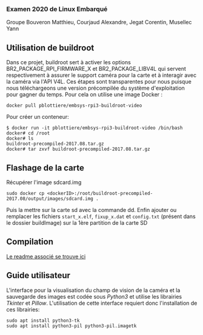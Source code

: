 ### Examen 2020 de Linux Embarqué
Groupe Bouveron Matthieu, Courjaud Alexandre, Jegat Corentin, Musellec Yann 

## Utilisation de buildroot  
Dans ce projet, buildroot sert à activer les options BR2_PACKAGE_RPI_FIRMWARE_X et BR2_PACKAGE_LIBV4L qui servent respectivement à assurer le support caméra pour la carte et à interagir avec la caméra via l'API V4L. Ces étapes sont transparentes pour nous puisque nous téléchargeons une version précompilée du système d'exploitation pour gagner du temps.
Pour cela on utilise une image Docker : 

```
docker pull pblottiere/embsys-rpi3-buildroot-video
```

Pour créer un conteneur:

````
$ docker run -it pblottiere/embsys-rpi3-buildroot-video /bin/bash
docker# cd /root
docker# ls
buildroot-precompiled-2017.08.tar.gz
docker# tar zxvf buildroot-precompiled-2017.08.tar.gz
````



## Flashage de la carte  

Récupérer l'image sdcard.img 

```
sudo docker cp <dockerID>:/root/buildroot-precompiled-2017.08/output/images/sdcard.img .
```

Puis la mettre sur la carte sd avec la commande dd. Enfin ajouter ou remplacer les fichiers `start_x.elf`, `fixup_x.dat` et `config.txt` (présent dans le dossier buildImage) sur la 1ère partition de la carte SD



## Compilation

[Le readme associé se trouve ici](compilation/readme.md)

## Guide utilisateur
L'interface pour la visualisation du champ de vision de la caméra et la sauvegarde des images est codée sous *Python3* et utilise les librairies *Tkinter* et *Pillow*. L'utilisation de cette interface requiert donc l'installation de ces librairies:
```
sudo apt install python3-tk
sudo apt install python3-pil python3-pil.imagetk
```
